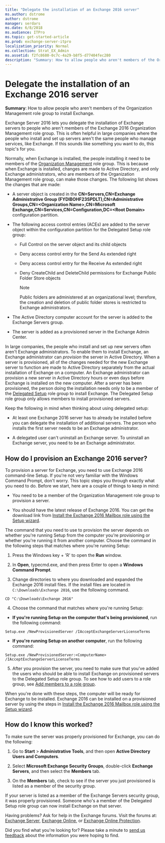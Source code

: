 ```yaml
---
title: "Delegate the installation of an Exchange 2016 server"
ms.author: dstrome
author: dstrome
manager: serdars
ms.date: 6/8/2018
ms.audience: ITPro
ms.topic: get-started-article
ms.prod: exchange-server-itpro
localization_priority: Normal
ms.collection: Strat_EX_Admin
ms.assetid: f2fc8680-0c7c-4a29-b8f5-d77404fec280
description: "Summary: How to allow people who aren't members of the Organization Management role group to install Exchange."
---
```


# Delegate the installation of an Exchange 2016 server

 **Summary**: How to allow people who aren't members of the Organization Management role group to install Exchange.
  
Exchange Server 2016 lets you delegate the installation of Exchange servers to people who aren't members of the Exchange 2016 Organization Management role group. This is often helpful in large companies where the people who install and set up servers aren't the same people who manage services, like Exchange. If this sounds like something you want to do, this topic's for you.
  
Normally, when Exchange is installed, the people installing it need to be members of the [Organization Management](http://technet.microsoft.com/library/0bfd21c1-86ac-4369-86b7-aeba386741c8.aspx) role group. This is because when Exchange is installed, changes are made to Active Directory, and only Exchange administrators, who are members of the Organization Management role group, can make those changes. The following list shows the changes that are made: 
  
- A server object is created in the **CN=Servers,CN=Exchange Administrative Group (FYDIBOHF23SPDLT),CN=Administrative Groups,CN=\<Organization Name\>,CN=Microsoft Exchange,CN=Services,CN=Configuration,DC=\<Root Domain\>** configuration partition. 
    
- The following access control entries (ACEs) are added to the server object within the configuration partition for the Delegated Setup role group:
    
  - Full Control on the server object and its child objects
    
  - Deny access control entry for the Send As extended right
    
  - Deny access control entry for the Receive As extended right
    
  - Deny CreateChild and DeleteChild permissions for Exchange Public Folder Store objects
    
    > [!NOTE]
    > Public folders are administered at an organizational level; therefore, the creation and deletion of public folder stores is restricted to Exchange administrators. 
  
- The Active Directory computer account for the server is added to the Exchange Servers group.
    
- The server is added as a provisioned server in the Exchange Admin Center.
    
In large companies, the people who install and set up new servers often aren't Exchange administrators. To enable them to install Exchange, an Exchange administrator can *provision* the server in Active Directory. When a server is provisioned, all of the changes needed for the new Exchange server to function are made to Active Directory separately from the actual installation of Exchange on a computer. An Exchange administrator can provision a new server in Active Directory hours or even days before Exchange is installed on the new computer. After a server has been provisioned, the person doing the installation needs only to be a member of the [Delegated Setup](http://technet.microsoft.com/library/49362059-e53f-4135-ad2b-9edfbfff9a1e.aspx) role group to install Exchange. The Delegated Setup role group only allows members to install provisioned servers. 
  
Keep the following in mind when thinking about using delegated setup:
  
- At least one Exchange 2016 server has to already be installed before you can delegate the installation of additional servers. The person who installs the first server needs to be an Exchange administrator.
    
- A delegated user can't uninstall an Exchange server. To uninstall an Exchange server, you need to be an Exchange administrator.
    
## How do I provision an Exchange 2016 server?

To provision a server for Exchange, you need to use Exchange 2016 command-line Setup. If you're not very familiar with the Windows Command Prompt, don't worry. This topic steps you through exactly what you need to do. Before we start, here are a couple of things to keep in mind:
  
- You need to be a member of the Organization Management role group to provision a server.
    
- You should have the latest release of Exchange 2016. You can get the download link from [Install the Exchange 2016 Mailbox role using the Setup wizard](install-mailbox-role.md).
    
The command that you need to use to provision the server depends on whether you're running Setup from the computer you're provisioning or whether you're running it from another computer. Choose the command in the following steps that matches where you're running Setup:
  
1. Press the Windows key + 'R' to open the **Run** window. 
    
2. In **Open**, typecmd.exe, and then press Enter to open a **Windows Command Prompt**.
    
3. Change directories to where you downloaded and expanded the Exchange 2016 install files. If the install files are located in  `C:\Downloads\Exchange 2016`, use the following command.
    
  ```
  CD "C:\Downloads\Exchange 2016"
  ```

4. Choose the command that matches where you're running Setup:
    
  - **If you're running Setup on the computer that's being provisioned**, run the following command:
    
  ```
  Setup.exe /NewProvisionedServer /IAcceptExchangeServerLicenseTerms
  ```

  - **If you're running Setup on another computer**, run the following command:
    
  ```
  Setup.exe /NewProvisionedServer:<ComputerName> /IAcceptExchangeServerLicenseTerms
  ```

5. After you provision the server, you need to make sure that you've added the users who should be able to install Exchange on provisioned servers to the Delegated Setup role group. To see how to add users to a role group, see [Add members to a role group](../../permissions/role-group-members.md#add).
    
When you're done with these steps, the computer will be ready for Exchange to be installed. Exchange 2016 can be installed on a provisioned server by using the steps in [Install the Exchange 2016 Mailbox role using the Setup wizard](install-mailbox-role.md).
  
## How do I know this worked?

To make sure the server was properly provisioned for Exchange, you can do the following:
  
1. Go to **Start** \> **Administrative Tools**, and then open **Active Directory Users and Computers**.
    
2. Select **Microsoft Exchange Security Groups**, double-click **Exchange Servers**, and then select the **Members** tab. 
    
3. On the **Members** tab, check to see if the server you just provisioned is listed as a member of the security group. 
    
If your server is listed as a member of the Exchange Servers security group, it was properly provisioned. Someone who's a member of the Delegated Setup role group can now install Exchange on that server.
  
Having problems? Ask for help in the Exchange forums. Visit the forums at: [Exchange Server](https://go.microsoft.com/fwlink/p/?linkId=60612), [Exchange Online](https://go.microsoft.com/fwlink/p/?linkId=267542), or [Exchange Online Protection](https://go.microsoft.com/fwlink/p/?linkId=285351).
  
Did you find what you're looking for? Please take a minute to [send us feedback](mailto:ExchangeHelpFeedback@microsoft.com&subject=Exchange%202016%20help%20feedback&Body=Thanks%20for%20taking%20the%20time%20to%20send%20us%20feedback!%20We%20strive%20to%20respond%20to%20every%20message%20we%20receive,%20even%20though%20it%20might%20take%20us%20a%20while.%20Let%20us%20know%20what%20you%20think%20about%20Exchange%20content:%20What%20are%20we%20doing%20right%3F%20How%20can%20we%20make%20help%20better%3F%0APlease%20note%20that%20we're%20unable%20to%20respond%20to%20requests%20for%20support%20submitted%20via%20this%20email%20address.%20If%20you%20need%20help,%20please%20contact%20Exchange%20Server%20support%20at%20http://go.microsoft.com/fwlink/p/%3FLinkId=402506.%0AThanks!%0AThe%20Exchange%20Server%20Content%20Publishing%20team) about the information you were hoping to find. 
  


